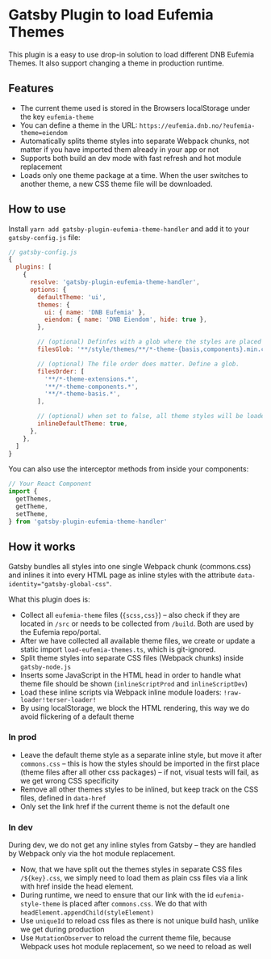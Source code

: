 # Gatsby Plugin to load Eufemia Themes

This plugin is a easy to use drop-in solution to load different DNB Eufemia Themes. It also support changing a theme in production runtime.

## Features

- The current theme used is stored in the Browsers localStorage under the key `eufemia-theme`
- You can define a theme in the URL: `https://eufemia.dnb.no/?eufemia-theme=eiendom`
- Automatically splits theme styles into separate Webpack chunks, not matter if you have imported them already in your app or not
- Supports both build an dev mode with fast refresh and hot module replacement
- Loads only one theme package at a time. When the user switches to another theme, a new CSS theme file will be downloaded.

## How to use

Install `yarn add gatsby-plugin-eufemia-theme-handler` and add it to your `gatsby-config.js` file:

```js
// gatsby-config.js
{
  plugins: [
    {
      resolve: 'gatsby-plugin-eufemia-theme-handler',
      options: {
        defaultTheme: 'ui',
        themes: {
          ui: { name: 'DNB Eufemia' },
          eiendom: { name: 'DNB Eiendom', hide: true },
        },

        // (optional) Definfes with a glob where the styles are placed inside of @dnb/eufemia/...
        filesGlob: '**/style/themes/**/*-theme-{basis,components}.min.css',

        // (optional) The file order does matter. Define a glob.
        filesOrder: [
          '**/*-theme-extensions.*',
          '**/*-theme-components.*',
          '**/*-theme-basis.*',
        ],

        // (optional) when set to false, all theme styles will be loaded as separate files.
        inlineDefaultTheme: true,
      },
    },
  ]
}
```

You can also use the interceptor methods from inside your components:

```js
// Your React Component
import {
  getThemes,
  getTheme,
  setTheme,
} from 'gatsby-plugin-eufemia-theme-handler'
```

## How it works

Gatsby bundles all styles into one single Webpack chunk (commons.css) and inlines it into every HTML page as inline styles with the attribute `data-identity="gatsby-global-css"`.

What this plugin does is:

- Collect all `eufemia-theme` files (`{scss,css}`) – also check if they are located in `/src` or needs to be collected from `/build`. Both are used by the Eufemia repo/portal.
- After we have collected all available theme files, we create or update a static import `load-eufemia-themes.ts`, which is git-ignored.
- Split theme styles into separate CSS files (Webpack chunks) inside `gatsby-node.js`
- Inserts some JavaScript in the HTML head in order to handle what theme file should be shown (`inlineScriptProd` and `inlineScriptDev`)
- Load these inline scripts via Webpack inline module loaders: `!raw-loader!terser-loader!`
- By using localStorage, we block the HTML rendering, this way we do avoid flickering of a default theme

### In prod

- Leave the default theme style as a separate inline style, but move it after `commons.css` – this is how the styles should be imported in the first place (theme files after all other css packages) – if not, visual tests will fail, as we get wrong CSS specificity
- Remove all other themes styles to be inlined, but keep track on the CSS files, defined in `data-href`
- Only set the link href if the current theme is not the default one

### In dev

During dev, we do not get any inline styles from Gatsby – they are handled by Webpack only via the hot module replacement.

- Now, that we have split out the themes styles in separate CSS files `/${key}.css`, we simply need to load them as plain css files via a link with href inside the head element.
- During runtime, we need to ensure that our link with the id `eufemia-style-theme` is placed after `commons.css`. We do that with `headElement.appendChild(styleElement)`
- Use `uniqueId` to reload css files as there is not unique build hash, unlike we get during production
- Use `MutationObserver` to reload the current theme file, because Webpack uses hot module replacement, so we need to reload as well
